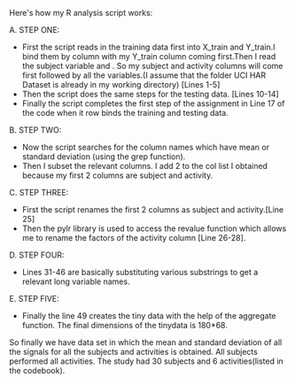 Here's how my R analysis script works:

A. STEP ONE:

- First the script reads in the training data first into X\_train and Y\_train.I bind them by column with my Y\_train column coming first.Then I read the subject variable and . So my subject and activity columns will come first followed by all the variables.(I assume that the folder UCI HAR Dataset is already in my working directory)    [Lines 1-5]
- Then the script does the same steps for the testing data. [Lines 10-14]
- Finally the script completes the first step of the assignment in Line 17 of the code when it row binds the training and testing data.

B. STEP TWO:

- Now the script searches for the column names which have mean or standard deviation (using the grep function).
- Then I subset the relevant columns. I add 2 to the col list I obtained because my first 2 columns are subject and activity.

C. STEP THREE:

- First the script renames the first 2 columns as subject and activity.[Line 25]
- Then the pylr library is used to access the revalue function which allows me to rename the factors of the activity column [Line 26-28].

D. STEP FOUR:

- Lines 31-46 are basically substituting various substrings to get a relevant long variable names.

E. STEP FIVE:

- Finally the line 49 creates the tiny data with the help of the aggregate function. The final dimensions of the tinydata is 180\*68.


So finally we have data set in which the mean and standard deviation of all the signals for all the subjects and activities is obtained. All subjects performed all activities. The study had 30 subjects and 6 activities(listed in the codebook).
